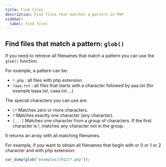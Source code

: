 ```yaml
---
title: Find files
description: Find files that matches a pattern in PHP
sidebar:
  label: Find files
---
```


## Find files that match a pattern: `glob()`
If you need to retrieve all filenames that match a pattern you can use the `glob()` function.

For example, a pattern can be:

- `*.php` : all files with php extension
- `?aaa.txt` : all files that starts with a character followed by aaa.txt (for example baaa.txt, caaa.txt ...)

The special characters you can use are:

- `\*` Matches zero or more characters.
- `?` Matches exactly one character (any character).
- `[...]` Matches one character from a group of characters. If the first character is !, matches any character not in the group.

It returns an array with all matching filenames.

For example, if you want to obtain all filenames that begin with or 0 or 1 or 2 character and with php extension:

```php
var_dump(glob("examples/[012]*.php"));
```
